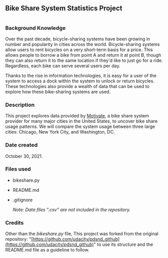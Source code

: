 
## Bike Share System Statistics Project
#

### Background Knowledge
Over the past decade, bicycle-sharing systems have been growing in number and popularity in cities across the world. Bicycle-sharing systems allow users to rent bicycles on a very short-term basis for a price. This allows people to borrow a bike from point A and return it at point B, though they can also return it to the same location if they'd like to just go for a ride. Regardless, each bike can serve several users per day.

Thanks to the rise in information technologies, it is easy for a user of the system to access a dock within the system to unlock or return bicycles. These technologies also provide a wealth of data that can be used to explore how these bike-sharing systems are used.  

### Description
This project explores data provided by [Motivate](https://www.motivateco.com/), a bike share system provider for many major cities in the United States, to uncover bike share usage patterns. We will compare the system usage between three large cities: Chicago, New York City, and Washington, DC.

### Date created
October 30, 2021.

### Files used
* bikeshare.py
* README.md
* .gitignore  
  
  _Note: Data files ".csv" are not included in the repository._

### Credits
Other than the _bikeshare.py_ file, This project was forked from the original repository: "[https://github.com/udacity/pdsnd_github](https://github.com/udacity/pdsnd_github)" to use its structure and the README.md file as a guideline to follow.

